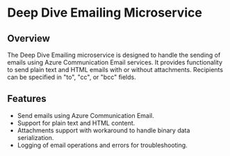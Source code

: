 # Deep Dive Emailing Microservice

## Overview

The Deep Dive Emailing microservice is designed to handle the sending of emails using Azure Communication Email services. It provides functionality to send plain text and HTML emails with or without attachments. Recipients can be specified in "to", "cc", or "bcc" fields.

## Features

- Send emails using Azure Communication Email.
- Support for plain text and HTML content.
- Attachments support with workaround to handle binary data serialization.
- Logging of email operations and errors for troubleshooting.
